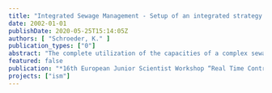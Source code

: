 ```yaml
---
title: "Integrated Sewage Management - Setup of an integrated strategy for the control of the Berlin sewage system"
date: 2002-01-01
publishDate: 2020-05-25T15:14:05Z
authors: [ "Schroeder, K." ]
publication_types: ["0"]
abstract: "The complete utilization of the capacities of a complex sewage system, consisting of networks, storage and control assets, pressurized network and waste water treatment plants, especially for storm weather events is a central task to minimize the pollutant load discharged to receiving waters. With the objective of a minimization of water pollution load within the urban area of Berlin the project “Integrated Sewage Management” has been launched in 2000. The central points of this project are the application of integrated simulation tools for the examination of different management scenarios followed by the definition and installation of an integrated operation concept for the system. Special attention is turned to the combined sewage system where sewer overflows represent a potential risk for river pollution. Real time control of local regulators and thereby the activation of additional storage capacity within the network can lead to an optimization of the overall system. The paper is focusing on the methodology of model building to examine the sewage system and its operation management including geometric setup, measurement campaigns, calibration and validation. Moreover, the application of the model to evaluate the use of a mobile weir within the sewerage and its real time control is stated."
featured: false
publication: "*16th European Junior Scientist Workshop “Real Time Control of Urban Drainage Systems” 7-10 November 2002*"
projects: ["ism"]
---
```


